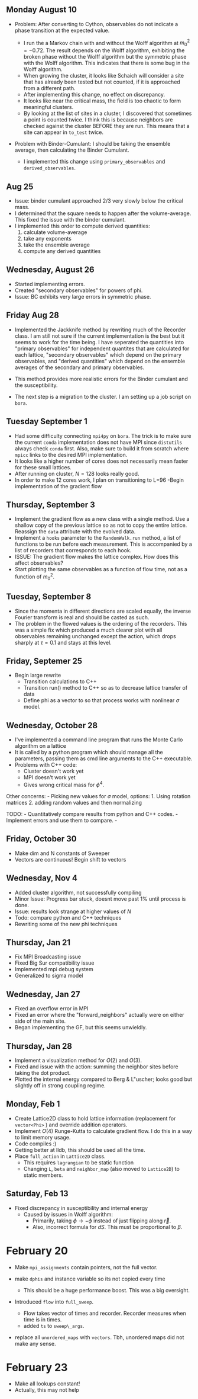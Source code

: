 ## Monday August 10
- Problem: After converting to Cython, observables do not indicate a phase transition at the expected value.
    - I run the a Markov chain with and without the Wolff algorithm at $m_0^2=-0.72$. The result depends on the Wolff algorithm, exhibiting the broken phase without the Wolff algorithm but the symmetric phase with the Wolff algorithm. This indicates that there is some bug in the Wolff algorithm.
    - When growing the cluster, it looks like Schaich will consider a site that has already been tested but not counted, if it is approached from a different path.
    - After implementing this change, no effect on discrepancy.
    - It looks like near the critical mass, the field is too chaotic to form meaningful clusters.
    - By looking at the list of sites in a cluster, I discovered that sometimes a point is counted twice. I think this is because neighbors are checked against the cluster BEFORE they are run. This means that a site can appear in `to_test` twice.

- Problem with Binder-Cumulant: I should be taking the ensemble average, then calculating the Binder Cumulant.
    - I implemented this change using `primary_observables` and `derived_observables`.


## Aug 25
- Issue: binder cumulant approached 2/3 very slowly below the critical mass.
- I determined that the square needs to happen after the volume-average. This fixed the issue with the binder cumulant.
- I implemented this order to compute derived quantities:
    1. calculate volume-average
    2. take any exponents
    3. take the ensemble average
    4. compute any derived quantities





## Wednesday, August 26
- Started implementing errors.
- Created "secondary observables" for powers of phi.
- Issue: BC exhibits very large errors in symmetric phase.



## Friday Aug 28

- Implemented the Jackknife method by rewriting much of the Recorder class. I am still not sure if the current implementation is the best but it seems to work for the time being. I have seperated the quantities into "primary observables" for independent quantites that are calculated for each lattice, "secondary observables" which depend on the primary observables, and "derived quantities" which depend on the ensemble averages of the secondary and primary observables.
- This method provides more realistic errors for the Binder cumulant and the susceptibility.

- The next step is a migration to the cluster. I am setting up a job script on `bora`.

## Tuesday September 1
- Had some difficulty connecting `mpi4py` on `bora`. The trick is to make sure the current `conda` implementation does not have MPI since `distutils` always check `conda` first. Also, make sure to build it from scratch where `mpicc` links to the desired MPI implementation.
- It looks like a higher number of cores does not necessarily mean faster for these small lattices.
- After running on cluster, $N=128$ looks really good.
- In order to make 12 cores work, I plan on transitioning to L=96
-Begin implementation of the gradient flow

## Thursday, September 3
- Implement the gradient flow as a new class with a single method. Use a shallow copy of the previous lattice so as not to copy the entire lattice. Reassign the `data` attribute with the evolved data.
- Implement a `hooks` parameter to the `RandomWalk.run` method, a list of functions to be run before each measurement. This is accompanied by a list of recorders that corresponds to each hook.
- ISSUE: The gradient flow makes the lattice complex. How does this affect observables?
- Start plotting the same observables as a function of flow time, not as a function of $m_0^2$.



## Tuesday, September 8
- Since the momenta in different directions are scaled equally, the inverse Fourier transform is real and should be casted as such.
- The problem in the flowed values is the ordering of the recorders. This was a simple fix which produced a much clearer plot with all observables remaining unchanged except the action, which drops sharply at $\tau=0.1$ and stays at this level.


## Friday, Septemer 25
- Begin large rewrite
    - Transition calculations to C++
    - Transition run() method to C++ so as to decrease lattice transfer of data
    - Define phi as a  vector to so that process works with nonlinear $\sigma$ model.
    

## Wednesday, October 28
- I've implemented a command line program that runs the Monte Carlo algorithm on a lattice
- It is called by a python program which should manage all the parameters, passing them as cmd line arguments to the C++ executable.
- Problems with C++ code:
    - Cluster doesn't work yet
    - MPI doesn't work yet
    - Gives wrong critical mass for $\phi^4$.

Other concerns:
    - Picking new values for $\sigma$ model, options:
        1. Using rotation matrices
        2. adding random values and then normalizing


TODO:
    - Quantitatively compare results from python and C++ codes.
        - Implement errors and use them to compare.
    -

## Friday, October 30

- Make dim and N constants of Sweeper
- Vectors are continuous! Begin shift to vectors

## Wednesday, Nov 4

- Added cluster algorithm, not successfully compiling
- Minor Issue: Progress bar stuck, doesnt move past 1% until process is done.
- Issue: results look strange at higher values of $N$
- Todo: compare python and C++ techniques
- Rewriting some of the new phi techniques

## Thursday, Jan 21
- Fix MPI Broadcasting issue
- Fixed Big Sur compatibility issue
- Implemented mpi debug system
- Generalized to sigma model


## Wednesday, Jan 27
- Fixed an overflow error in MPI
- Fixed an error where the "forward_neighbors" actually were on either side of the main site.
- Began implementing the GF, but this seems unwieldly.


## Thursday, Jan 28
- Implement a visualization method for $O(2)$ and $O(3)$.
- Fixed and issue with the action: summing the neighbor sites before taking the dot product.
- Plotted the internal energy compared to Berg & L\"uscher; looks good but slightly off in strong coupling regime.

## Monday, Feb 1
- Create Lattice2D class to hold lattice information (replacement for `vector<Phi>` ) and override addition operators.
- Implement $O(4)$ Runge-Kutta to calculate gradient flow. I do this in a way to limit memory usage.
- Code compiles :)
- Getting better at lldb, this should be used all the time.
- Place `full_action` in `Lattice2D` class.
    - This requires `lagrangian` to be static function
    - Changing `L`, `beta` and `neighbor_map` (also moved to `Lattice2D`) to static members.


## Saturday, Feb 13
- Fixed discrepancy in susceptibility and internal energy
    - Caused by issues in Wolff algorithm:
        - Primarily, taking $\phi\rightarrow-\phi$ instead of just flipping along $\vec{r}$.
        - Also, incorrect formula for $dS$. This must be proportional to $\beta$.

         

# February 20
- Make `mpi_assignments` contain pointers, not the full vector.
- make `dphis` and instance variable so its not copied every time
    - This should be a huge performance boost. This was a big oversight.
- Introduced `flow` into `full_sweep`.
    - Flow takes vector of times and recorder. Recorder measures when time is in times.
    - added `ts` to `sweep\_args`.

- replace all `unordered_maps` with `vectors`. Tbh, unordered maps did not make any sense.

# February 23
- Make all lookups constant!
- Actually, this may not help
